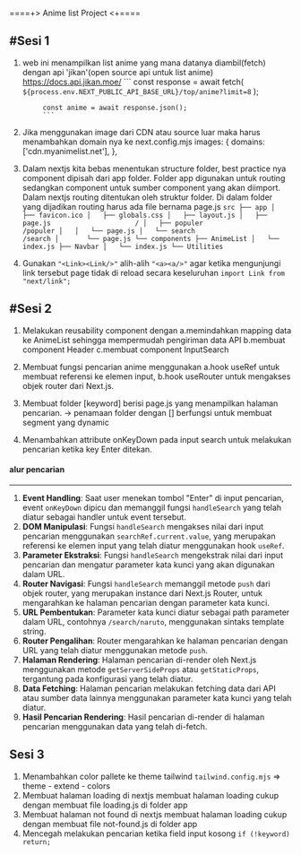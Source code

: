====+> Anime list Project <+====

#Sesi 1
------

1. web ini menampilkan list anime yang mana datanya diambil(fetch) dengan api 'jikan'(open source api untuk list anime) https://docs.api.jikan.moe/
            ```
            const response = await fetch(
            `${process.env.NEXT_PUBLIC_API_BASE_URL}/top/anime?limit=8`
            );

            const anime = await response.json();
            ```

2. Jika menggunakan image dari CDN atau source luar maka harus menambahkan domain nya ke next.config.mjs
            images: {
                domains: ['cdn.myanimelist.net'],
                },

3. Dalam nextjs kita bebas menentukan structure  folder, best practice nya component dipisah dari app folder. Folder app digunakan untuk routing sedangkan component untuk sumber component yang akan diimport. Dalam nextjs routing ditentukan oleh struktur folder. Di dalam folder yang dijadikan routing harus ada file bernama page.js
           ```
            src
            ├── app
            │   ├── favicon.ico
            │   ├── globals.css
            │   ├── layout.js
            │   ├── page.js                     /
            │   ├── populer                     /populer
            │   │   └── page.js
            │   └── search                      /search
            │       └── page.js
            └── components
                ├── AnimeList
                │   └── index.js
                ├── Navbar
                │   └── index.js
                └── Utilities
            ```

4. Gunakan ```"<Link><Link/>"``` alih-alih ```"<a><a/>"``` agar ketika mengunjungi link tersebut page tidak di reload secara keseluruhan 
            ```import Link from "next/link";```


#Sesi 2
------
1. Melakukan reusability component dengan 
	a.memindahkan mapping data ke AnimeList sehingga mempermudah pengiriman data API
	b.membuat component Header 
	c.membuat component InputSearch
2. Membuat fungsi pencarian anime menggunakan 
	a.hook useRef untuk membuat referensi ke elemen input, 
	b.hook useRouter untuk mengakses objek router dari Next.js.
	
3. Membuat folder [keyword] berisi page.js yang menampilkan halaman pencarian.
	-> penamaan folder dengan [] berfungsi untuk membuat segment yang dynamic
	
4. Menambahkan attribute onKeyDown pada input search untuk melakukan pencarian ketika key Enter ditekan.

####  alur pencarian
---
1. **Event Handling**: Saat user menekan tombol "Enter" di input pencarian, event `onKeyDown` dipicu dan memanggil fungsi `handleSearch` yang telah diatur sebagai handler untuk event tersebut.
2. **DOM Manipulasi**: Fungsi `handleSearch` mengakses nilai dari input pencarian menggunakan `searchRef.current.value`, yang merupakan referensi ke elemen input yang telah diatur menggunakan hook `useRef`.
3. **Parameter Ekstraksi**: Fungsi `handleSearch` mengekstrak nilai dari input pencarian dan mengatur parameter kata kunci yang akan digunakan dalam URL.
4. **Router Navigasi**: Fungsi `handleSearch` memanggil metode `push` dari objek router, yang merupakan instance dari Next.js Router, untuk mengarahkan ke halaman pencarian dengan parameter kata kunci.
5. **URL Pembentukan**: Parameter kata kunci diatur sebagai path parameter dalam URL, contohnya `/search/naruto`, menggunakan sintaks template string.
6. **Router Pengalihan**: Router mengarahkan ke halaman pencarian dengan URL yang telah diatur menggunakan metode `push`.
7. **Halaman Rendering**: Halaman pencarian di-render oleh Next.js menggunakan metode `getServerSideProps` atau `getStaticProps`, tergantung pada konfigurasi yang telah diatur.
8. **Data Fetching**: Halaman pencarian melakukan fetching data dari API atau sumber data lainnya menggunakan parameter kata kunci yang telah diatur.
9. **Hasil Pencarian Rendering**: Hasil pencarian di-render di halaman pencarian menggunakan data yang telah di-fetch.

Sesi 3
------
1. Menambahkan color pallete ke theme tailwind
	`tailwind.config.mjs` =>     theme - extend - colors    
2. Membuat halaman loading
	di nextjs membuat halaman loading cukup dengan membuat file loading.js di folder app
3. Membuat halaman not found
	di nextjs membuat halaman loading cukup dengan membuat file not-found.js di folder app
4. Mencegah melakukan pencarian ketika field input kosong
	`if (!keyword) return;`
	